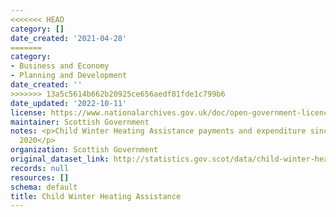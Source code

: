 ```yaml
---
<<<<<<< HEAD
category: []
date_created: '2021-04-28'
=======
category:
- Business and Economy
- Planning and Development
date_created: ''
>>>>>>> 13a5c5614b662b20925ce656aedf81fde1c799b6
date_updated: '2022-10-11'
license: https://www.nationalarchives.gov.uk/doc/open-government-licence/version/3/
maintainer: Scottish Government
notes: <p>Child Winter Heating Assistance payments and expenditure since November
  2020</p>
organization: Scottish Government
original_dataset_link: http://statistics.gov.scot/data/child-winter-heating-assistance
records: null
resources: []
schema: default
title: Child Winter Heating Assistance
---
```

